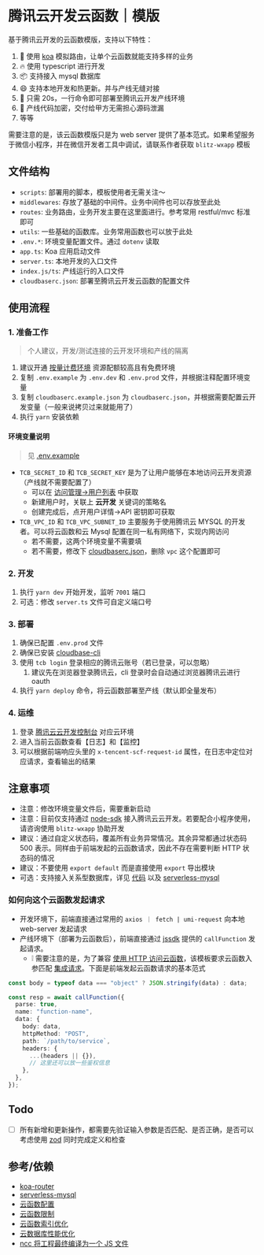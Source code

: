 # 腾讯云开发云函数｜模版

基于腾讯云开发的云函数模版，支持以下特性：

1. 🧱 使用 [koa](https://github.com/koajs/koa) 模拟路由，让单个云函数就能支持多样的业务
2. 🔥 使用 typescript 进行开发
3. 📦 支持接入 mysql 数据库
4. 😄 支持本地开发和热更新。并与产线无缝对接
5. 🚀 只需 20s，一行命令即可部署至腾讯云开发产线环境
6. 🔐 产线代码加密，交付给甲方无需担心源码泄漏
7. 等等

需要注意的是，该云函数模版只是为 web server 提供了基本范式。如果希望服务于微信小程序，并在微信开发者工具中调试，请联系作者获取 `blitz-wxapp` 模板

## 文件结构

- `scripts`: 部署用的脚本，模板使用者无需关注～
- `middlewares`: 存放了基础的中间件。业务中间件也可以存放至此处
- `routes`: 业务路由，业务开发主要在这里面进行。参考常用 restful/mvc 标准即可
- `utils`: 一些基础的函数库。业务常用函数也可以放于此处
- `.env.*`: 环境变量配置文件。通过 `dotenv` 读取
- `app.ts`: Koa 应用启动文件
- `server.ts`: 本地开发的入口文件
- `index.js/ts`: 产线运行的入口文件
- `cloudbaserc.json`: 部署至腾讯云开发云函数的配置文件

## 使用流程

### 1. 准备工作

> 个人建议，开发/测试连接的云开发环境和产线的隔离

1. 建议开通 [按量计费环境](https://cloud.tencent.com/document/product/876/39095) 资源配额较高且有免费环境
2. 复制 `.env.example` 为 `.env.dev` 和 `.env.prod` 文件，并根据注释配置环境变量
3. 复制 `cloudbaserc.example.json` 为 `cloudbaserc.json`，并根据需要配置云开发变量（一般来说拷贝过来就能用了）
4. 执行 `yarn` 安装依赖

#### 环境变量说明

> 见 [.env.example](./.env.example)

- `TCB_SECRET_ID` 和 `TCB_SECRET_KEY` 是为了让用户能够在本地访问云开发资源（产线就不需要配置了）
  - 可以在 [访问管理->用户列表](https://console.cloud.tencent.com/cam) 中获取
  - 新建用户时，关联上 **云开发** 关键词的策略名
  - 创建完成后，点开用户详情->API 密钥即可获取
- `TCB_VPC_ID` 和 `TCB_VPC_SUBNET_ID` 主要服务于使用腾讯云 MYSQL 的开发者。可以将云函数和云 Mysql 配置在同一私有网络下，实现内网访问
  - 若不需要，这两个环境变量不需要填
  - 若不需要，修改下 [cloudbaserc.json](./cloudbaserc.json)，删除 `vpc` 这个配置即可

### 2. 开发

1. 执行 `yarn dev` 开始开发，监听 `7001` 端口
2. 可选：修改 `server.ts` 文件可自定义端口号

### 3. 部署

1. 确保已配置 `.env.prod` 文件
2. 确保已安装 [cloudbase-cli](https://docs.cloudbase.net/cli-v1/intro)
3. 使用 `tcb login` 登录相应的腾讯云账号（若已登录，可以忽略）
   1. 建议先在浏览器登录腾讯云，cli 登录时会自动通过浏览器腾讯云进行 oauth
4. 执行 `yarn deploy` 命令，将云函数部署至产线（默认即全量发布）

### 4. 运维

1. 登录 [腾讯云云开发控制台](https://console.cloud.tencent.com/) 对应云环境
2. 进入当前云函数查看【日志】和【监控】
3. 可以根据前端响应头里的 `x-tencent-scf-request-id` 属性，在日志中定位对应请求，查看输出的结果

## 注意事项

- 注意：修改环境变量文件后，需要重新启动
- 注意：目前仅支持通过 [node-sdk](https://docs.cloudbase.net/api-reference/server/node-sdk/database/database.html) 接入腾讯云云开发。若要配合小程序使用，请咨询使用 `blitz-wxapp` 协助开发
- 建议：通过自定义状态码，覆盖所有业务异常情况。其余异常都通过状态码 500 表示。同样由于前端发起的云函数请求，因此不存在需要判断 HTTP 状态码的情况
- 建议：不要使用 `export default` 而是直接使用 `export` 导出模块
- 可选：支持接入关系型数据库，详见 [代码](./utils/sql.ts) 以及 [serverless-mysql](https://github.com/jeremydaly/serverless-mysql)

### 如何向这个云函数发起请求

- 开发环境下，前端直接通过常用的 `axios ｜ fetch | umi-request` 向本地 web-server 发起请求
- 产线环境下（部署为云函数后），前端直接通过 [jssdk](https://docs.cloudbase.net/api-reference/webv2/initialization) 提供的 `callFunction` 发起请求。
  - ❕ 需要注意的是，为了兼容 [使用 HTTP 访问云函数](https://docs.cloudbase.net/service/access-cloud-function)，该模板要求云函数入参匹配 [集成请求](https://docs.cloudbase.net/service/access-cloud-function#%E4%BA%91%E5%87%BD%E6%95%B0%E7%9A%84%E5%85%A5%E5%8F%82)。下面是前端发起云函数请求的基本范式

```ts
const body = typeof data === "object" ? JSON.stringify(data) : data;

const resp = await callFunction({
  parse: true,
  name: "function-name",
  data: {
    body: data,
    httpMethod: "POST",
    path: `/path/to/service`,
    headers: {
      ...(headers || {}),
      // 这里还可以放一些鉴权信息
    },
  },
});
```

## Todo

- [ ] 所有新增和更新操作，都需要先验证输入参数是否匹配、是否正确，是否可以考虑使用 [zod](https://github.com/colinhacks/zod) 同时完成定义和检查

## 参考/依赖

- [koa-router](https://github.com/koajs/router/blob/master/API.md)
- [serverless-mysql](https://github.com/jeremydaly/serverless-mysql)
- [云函数配置](https://docs.cloudbase.net/cli-v1/functions/configs.html)
- [云函数限制](https://cloud.tencent.com/document/product/876/47177#.E4.BA.91.E5.87.BD.E6.95.B0)
- [云函数索引优化](https://www.infoq.cn/article/mvc0m5ja5vfegfhsc7ks)
- [云数据库性能优化](https://developers.weixin.qq.com/community/business/doc/00068218a682088d17ca593c45b40d)
- [ncc 将工程最终编译为一个 JS 文件](https://github.com/vercel/ncc)
